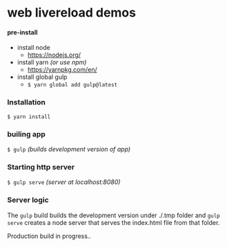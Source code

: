 # web livereload demos

#### pre-install
- install node
  - https://nodejs.org/
- install yarn *(or use npm)*
  - https://yarnpkg.com/en/
- install global gulp
  - `$ yarn global add gulp@latest`

### Installation
`$ yarn install`

### builing app
`$ gulp`
*(builds development version of app)*

### Starting http server
`$ gulp serve`
*(server at localhost:8080)*

### Server logic
The `gulp` build builds the development version under ./.tmp folder and `gulp serve`
creates a node server that serves the index.html file from that folder.

Production build in progress..
